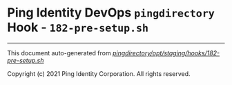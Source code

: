 
# Ping Identity DevOps `pingdirectory` Hook - `182-pre-setup.sh`

---
This document auto-generated from _[pingdirectory/opt/staging/hooks/182-pre-setup.sh](https://github.com/pingidentity/pingidentity-docker-builds/blob/master/pingdirectory/opt/staging/hooks/182-pre-setup.sh)_

Copyright (c) 2021 Ping Identity Corporation. All rights reserved.
